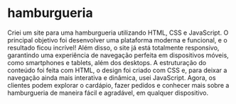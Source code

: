 # hamburgueria
Criei um site para uma hamburgueria utilizando HTML, CSS e JavaScript. O principal objetivo foi desenvolver uma plataforma moderna e funcional, e o resultado ficou incrível! Além disso, o site já está totalmente responsivo, garantindo uma experiência de navegação perfeita em dispositivos móveis, como smartphones e tablets, além dos desktops. A estruturação do conteúdo foi feita com HTML, o design foi criado com CSS e, para deixar a navegação ainda mais interativa e dinâmica, usei JavaScript. Agora, os clientes podem explorar o cardápio, fazer pedidos e conhecer mais sobre a hamburgueria de maneira fácil e agradável, em qualquer dispositivo.
